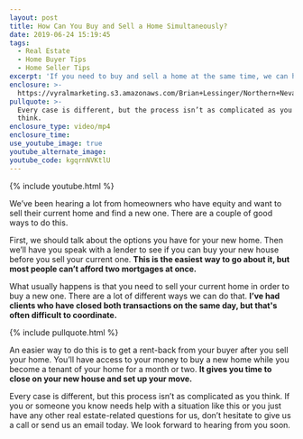 ```yaml
---
layout: post
title: How Can You Buy and Sell a Home Simultaneously?
date: 2019-06-24 15:19:45
tags:
  - Real Estate
  - Home Buyer Tips
  - Home Seller Tips
excerpt: 'If you need to buy and sell a home at the same time, we can help. Here’s how.'
enclosure: >-
  https://vyralmarketing.s3.amazonaws.com/Brian+Lessinger/Northern+Nevada+Real+Estate-+How+to+Buy+and+Sell+a+Home+at+the+Same+Time.mp4
pullquote: >-
  Every case is different, but the process isn’t as complicated as you might
  think.
enclosure_type: video/mp4
enclosure_time:
use_youtube_image: true
youtube_alternate_image:
youtube_code: kgqrnNVKtlU
---
```


{% include youtube.html %}

We’ve been hearing a lot from homeowners who have equity and want to sell their current home and find a new one. There are a couple of good ways to do this.

First, we should talk about the options you have for your new home. Then we’ll have you speak with a lender to see if you can buy your new house before you sell your current one. **This is the easiest way to go about it, but most people can’t afford two mortgages at once.**

What usually happens is that you need to sell your current home in order to buy a new one. There are a lot of different ways we can do that. **I’ve had clients who have closed both transactions on the same day, but that's often difficult to coordinate.&nbsp;**

{% include pullquote.html %}

An easier way to do this is to get a rent-back from your buyer after you sell your home. You’ll have access to your money to buy a new home while you become a tenant of your home for a month or two. **It gives you time to close on your new house and set up your move.**

Every case is different, but this process isn’t as complicated as you think. If you or someone you know needs help with a situation like this or you just have any other real estate-related questions for us, don’t hesitate to give us a call or send us an email today. We look forward to hearing from you soon.<br>&nbsp;
